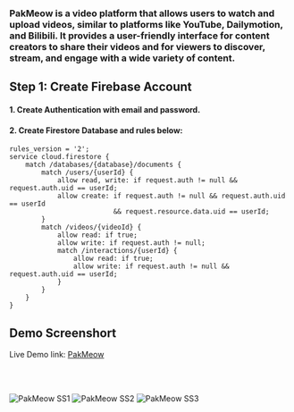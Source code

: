 <h3>PakMeow is a video platform that allows users to watch and upload videos, similar to platforms like YouTube, Dailymotion, and Bilibili. It provides a user-friendly interface for content creators to share their videos and for viewers to discover, stream, and engage with a wide variety of content.</h3>
<h2>Step 1: Create Firebase Account</h2>
<h4>1. Create Authentication with email and password.</h4>
<h4>2. Create Firestore Database and rules below: </h4>
<pre><code>rules_version = '2';
service cloud.firestore {
    match /databases/{database}/documents {
        match /users/{userId} {
            allow read, write: if request.auth != null && request.auth.uid == userId;
            allow create: if request.auth != null && request.auth.uid == userId
                          && request.resource.data.uid == userId;
        }
        match /videos/{videoId} {
            allow read: if true;
            allow write: if request.auth != null;
            match /interactions/{userId} {
                allow read: if true;
                allow write: if request.auth != null && request.auth.uid == userId;
            }
        }
    }
}</code></pre>
<h2>Demo Screenshort</h2>
<p>Live Demo link: <a href="https://behroz-b4.github.io/PakMeow/">PakMeow</a></p><br>
<br>

![PakMeow SS1](https://github.com/user-attachments/assets/aeb72a2d-5570-48d1-9d10-8a8ca0b8b27e)
![PakMeow SS2](https://github.com/user-attachments/assets/80e04a06-a8d0-4667-9a7d-4b437fde0cf6)
![PakMeow SS3](https://github.com/user-attachments/assets/c110ee0c-60f5-4f87-978e-ed219b38ff85)

